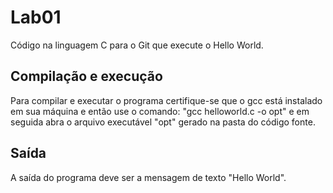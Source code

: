 # Lab01 

 Código na linguagem C para o Git que execute o Hello World.

## Compilação e execução
 
 Para compilar e executar o programa certifique-se que o gcc está instalado em sua máquina e então use o comando: "gcc helloworld.c -o opt"
 e em seguida abra o arquivo executável "opt" gerado na pasta do código fonte.

## Saída
 
 A saída do programa deve ser a mensagem de texto "Hello World".
